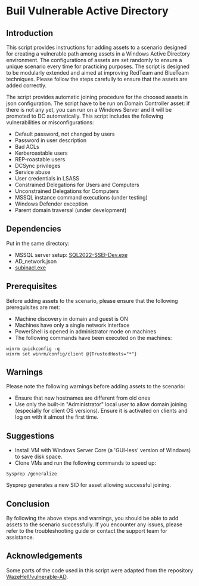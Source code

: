 # Buil Vulnerable Active Directory

## Introduction
This script provides instructions for adding assets to a scenario designed for creating a vulnerable path among assets in a Windows Active Directory environment. The configurations of assets are set randomly to ensure a unique scenario every time for practicing purposes. The script is designed to be modularly extended and aimed at improving RedTeam and BlueTeam techniques.
Please follow the steps carefully to ensure that the assets are added correctly.

The script provides automatic joining procedure for the choosed assets in json configuration. The script have to be run on Domain Controller asset: if there is not any yet, you can run on a Windows Server and it will be promoted to DC automatically.
This script includes the following vulnerabilities or misconfigurations:

- Default password, not changed by users
- Password in user description
- Bad ACLs
- Kerberoastable users
- REP-roastable users
- DCSync privileges
- Service abuse
- User credentials in LSASS
- Constrained Delegations for Users and Computers
- Unconstrained Delegations for Computers
- MSSQL instance command executions (under testing)
- Windows Defender exception
- Parent domain traversal (under development)

## Dependencies
Put in the same directory:

- MSSQL server setup: [SQL2022-SSEI-Dev.exe](https://go.microsoft.com/fwlink/p/?linkid=2215158&clcid=0x410&culture=it-it&country=it)
- AD_network.json
- [subinacl.exe](https://social.technet.microsoft.com/wiki/contents/articles/51625.subinacl-a-complete-solution-to-configure-security-permission.aspx)

## Prerequisites
Before adding assets to the scenario, please ensure that the following prerequisites are met:

- Machine discovery in domain and guest is ON
- Machines have only a single network interface
- PowerShell is opened in administrator mode on machines
- The following commands have been executed on the machines:

```
winrm quickconfig -q
winrm set winrm/config/client @{TrustedHosts="*"}
```

## Warnings
Please note the following warnings before adding assets to the scenario:

- Ensure that new hostnames are different from old ones
- Use only the built-in "Administrator" local user to allow domain joining (especially for client OS versions). Ensure it is activated on clients and log on with it almost the first time.

## Suggestions
- Install VM with Windows Server Core (a 'GUI-less' version of Windows) to save disk space.
- Clone VMs and run the following commands to speed up:
```
Sysprep /generalize
```
Sysprep generates a new SID for asset allowing successful joining.

## Conclusion
By following the above steps and warnings, you should be able to add assets to the scenario successfully. If you encounter any issues, please refer to the troubleshooting guide or contact the support team for assistance.

## Acknowledgements
Some parts of the code used in this script were adapted from the repository [WazeHell/vulnerable-AD](https://github.com/WazeHell/vulnerable-AD).




